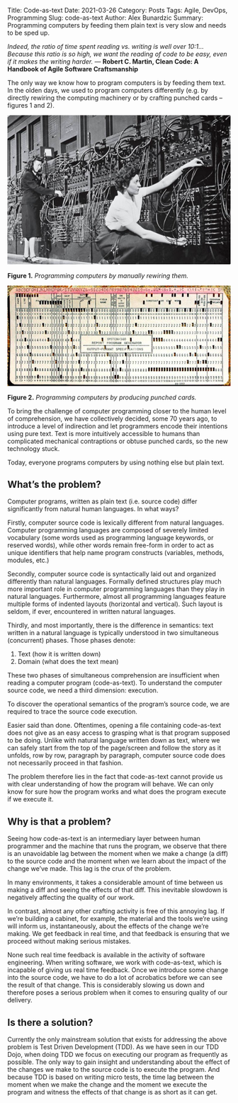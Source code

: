 Title: Code-as-text
Date: 2021-03-26
Category: Posts
Tags: Agile, DevOps, Programming
Slug: code-as-text
Author: Alex Bunardzic
Summary: Programming computers by feeding them plain text is very slow and needs to be sped up.

_Indeed, the ratio of time spent reading vs. writing is well over 10:1… Because this ratio is so high, we want the reading of code to be easy, even if it makes the writing harder._ — **Robert C. Martin, Clean Code: A Handbook of Agile Software Craftsmanship**

The only way we know how to program computers is by feeding them text. In the olden days, we used to program computers differently (e.g. by directly rewiring the computing machinery or by crafting punched cards – figures 1 and 2).

![Programming by rewiring](/images/early-programming.png)

**Figure 1.** _Programming computers by manually rewiring them._

![Punched card](/images/punched-card.png)

**Figure 2.** _Programming computers by producing punched cards._

To bring the challenge of computer programming closer to the human level of comprehension, we have collectively decided, some 70 years ago, to introduce a level of indirection and let programmers encode their intentions using pure text. Text is more intuitively accessible to humans than complicated mechanical contraptions or obtuse punched cards, so the new technology stuck.

Today, everyone programs computers by using nothing else but plain text.

## What’s the problem?

Computer programs, written as plain text (i.e. source code) differ significantly from natural human languages. In what ways?

Firstly, computer source code is lexically different from natural languages. Computer programming languages are composed of severely limited vocabulary (some words used as programming language keywords, or reserved words), while other words remain free-form in order to act as unique identifiers that help name program constructs (variables, methods, modules, etc.)

Secondly, computer source code is syntactically laid out and organized differently than natural languages. Formally defined structures play much more important role in computer programming languages than they play in natural languages. Furthermore, almost all programming languages feature multiple forms of indented layouts (horizontal and vertical). Such layout is seldom, if ever, encountered in written natural languages.

Thirdly, and most importantly, there is the difference in semantics: text written in a natural language is typically understood in two simultaneous (concurrent) phases. Those phases denote:

1. Text (how it is written down)
1. Domain (what does the text mean)

These two phases of simultaneous comprehension are insufficient when reading a computer program (code-as-text). To understand the computer source code, we need a third dimension: execution.

To discover the operational semantics of the program’s source code, we are required to trace the source code execution.

Easier said than done. Oftentimes, opening a file containing code-as-text does not give as an easy access to grasping what is that program supposed to be doing. Unlike with natural language written down as text, where we can safely start from the top of the page/screen and follow the story as it unfolds, row by row, paragraph by paragraph, computer source code does not necessarily proceed in that fashion.

The problem therefore lies in the fact that code-as-text cannot provide us with clear understanding of how the program will behave. We can only know for sure how the program works and what does the program execute if we execute it.

## Why is that a problem?

Seeing how code-as-text is an intermediary layer between human programmer and the machine that runs the program, we observe that there is an unavoidable lag between the moment when we make a change (a diff) to the source code and the moment when we learn about the impact of the change we’ve made. This lag is the crux of the problem.

In many environments, it takes a considerable amount of time between us making a diff and seeing the effects of that diff. This inevitable slowdown is negatively affecting the quality of our work.

In contrast, almost any other crafting activity is free of this annoying lag. If we’re building a cabinet, for example, the material and the tools we’re using will inform us, instantaneously, about the effects of the change we’re making. We get feedback in real time, and that feedback is ensuring that we proceed without making serious mistakes.

None such real time feedback is available in the activity of software engineering. When writing software, we work with code-as-text, which is incapable of giving us real time feedback. Once we introduce some change into the source code, we have to do a lot of acrobatics before we can see the result of that change. This is considerably slowing us down and therefore poses a serious problem when it comes to ensuring quality of our delivery.

## Is there a solution?

Currently the only mainstream solution that exists for addressing the above problem is Test Driven Development (TDD). As we have seen in our TDD Dojo, when doing TDD we focus on executing our program as frequently as possible. The only way to gain insight and understanding about the effect of the changes we make to the source code is to execute the program. And because TDD is based on writing micro tests, the time lag between the moment when we make the change and the moment we execute the program and witness the effects of that change is as short as it can get.